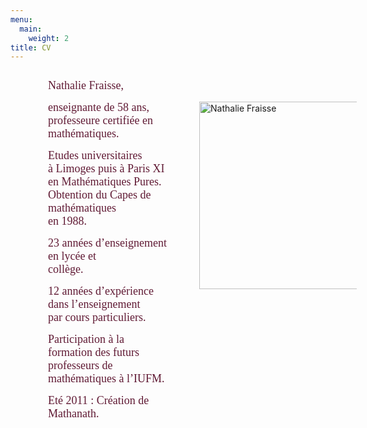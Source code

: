 ```yaml
---
menu:
  main:
    weight: 2
title: CV
---
```

<div style="display: flex; flex-direction: row;">
    <div style="width: 50%;">
        <p style="text-align: left; padding-left: 60px;">
            <span style="color: #601a34; font-size: large; font-family: georgia, palatino;">Nathalie Fraisse,</span>
        </p>
        <p style="text-align: left; padding-left: 60px;">
            <span style="color: #601a34; font-size: large; font-family: georgia, palatino;">enseignante de 58 ans,</span><br>
            <span style="color: #601a34; font-size: large; font-family: georgia, palatino;"> professeure certifiée en mathématiques.</span>
        </p>
        <p style="text-align: left; padding-left: 60px;">
            <span style="color: #601a34; font-size: large; font-family: georgia, palatino;">Etudes universitaires</span><br>
            <span style="color: #601a34; font-size: large; font-family: georgia, palatino;"> à Limoges puis à Paris XI</span><br>
            <span style="color: #601a34; font-size: large; font-family: georgia, palatino;"> en Mathématiques Pures.</span><br>
            <span style="color: #601a34; font-size: large; font-family: georgia, palatino;"> Obtention du Capes&nbsp;de mathématiques &nbsp; &nbsp; &nbsp; &nbsp; &nbsp; &nbsp; &nbsp; &nbsp;</span><br>
            <span style="color: #601a34; font-size: large; font-family: georgia, palatino;"> en 1988.</span>
        </p>
        <p style="text-align: left; padding-left: 60px;">
            <span style="color: #601a34; font-size: large; font-family: georgia, palatino;">23 années d’enseignement en lycée et</span><br>
            <span style="color: #601a34; font-size: large; font-family: georgia, palatino;"> collège.</span>
        </p>
        <p style="text-align: left; padding-left: 60px;">
            <span style="color: #601a34; font-size: large; font-family: georgia, palatino;">12 années d’expérience dans l’enseignement<br>
        par cours particuliers.</span>
        </p>
        <p style="text-align: left; padding-left: 60px;">
            <span style="color: #601a34; font-size: large; font-family: georgia, palatino;">Participation à la</span><br>
            <span style="color: #601a34; font-size: large; font-family: georgia, palatino;"> formation des futurs</span><br>
            <span style="color: #601a34; font-size: large; font-family: georgia, palatino;"> professeurs de</span><br>
            <span style="color: #601a34; font-size: large; font-family: georgia, palatino;"> mathématiques à l’IUFM.</span>
        </p>
        <p style="text-align: left; padding-left: 60px;">
            <span style="color: #601a34; font-size: large; font-family: georgia, palatino;">Eté 2011 : Création de Mathanath.</span>
        </p>
    </div>
    <div style="width: 50%;">
        <img decoding="async" id="Nathalie Fraisse" style="margin: 50px;" title="Nathalie Fraisse" src="/images/Portrait-pour-Mathanath1.webp" alt="Nathalie Fraisse" width="300" height="300" />
    </div>
</div>